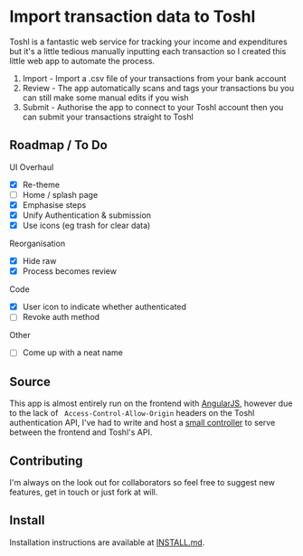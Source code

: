 # Import transaction data to Toshl

Toshl is a fantastic web service for tracking your income and expenditures but it's a little tedious manually inputting each transaction so I created this little web app to automate the process.

1. Import - Import a .csv file of your transactions from your bank account
2. Review - The app automatically scans and tags your transactions bu you can still make some manual edits if you wish
3. Submit - Authorise the app to connect to your Toshl account then you can submit your transactions straight to Toshl

## Roadmap / To Do

UI Overhaul
- [x] Re-theme
- [ ] Home / splash page
- [x] Emphasise steps
- [x] Unify Authentication & submission
- [x] Use icons (eg trash for clear data)

Reorganisation
- [x] Hide raw
- [x] Process becomes review

Code
- [x] User icon to indicate whether authenticated
- [ ] Revoke auth method

Other
- [ ] Come up with a neat name


## Source

This app is almost entirely run on the frontend with [AngularJS](https://angularjs.org), however due to the lack of ` Access-Control-Allow-Origin` headers on the Toshl authentication API, I've had to write and host a [small controller](https://github.com/StudioLE/Toshl/blob/master/backend/server.js) to serve between the frontend and Toshl's API.

## Contributing

I'm always on the look out for collaborators so feel free to suggest new features, get in touch or just fork at will.

## Install

Installation instructions are available at [INSTALL.md](https://github.com/StudioLE/Toshl/blob/master/INSTALL.md).
